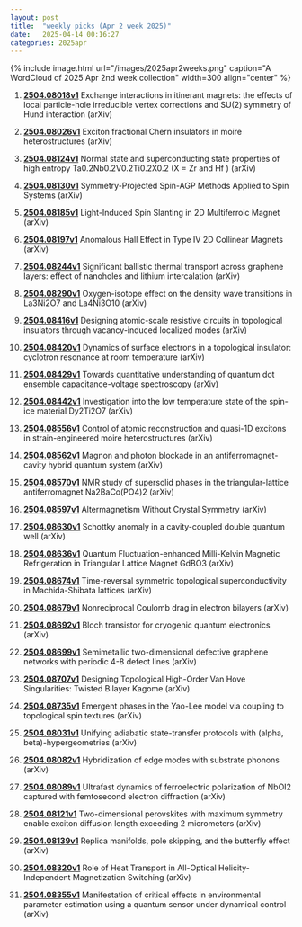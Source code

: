 ```yaml
---
layout: post
title:  "weekly picks (Apr 2 week 2025)"
date:   2025-04-14 00:16:27
categories: 2025apr
---
```


{% include image.html url="/images/2025apr2weeks.png" caption="A WordCloud of 2025 Apr 2nd week collection" width=300 align="center" %}



1. **[2504.08018v1](https://arxiv.org/abs/2504.08018)** Exchange interactions in itinerant magnets: the effects of local particle-hole irreducible vertex corrections and SU(2) symmetry of Hund interaction (arXiv)

1. **[2504.08026v1](https://arxiv.org/abs/2504.08026)** Exciton fractional Chern insulators in moire heterostructures (arXiv)

1. **[2504.08124v1](https://arxiv.org/abs/2504.08124)** Normal state and superconducting state properties of high entropy Ta0.2Nb0.2V0.2Ti0.2X0.2 (X = Zr and Hf ) (arXiv)

1. **[2504.08130v1](https://arxiv.org/abs/2504.08130)** Symmetry-Projected Spin-AGP Methods Applied to Spin Systems (arXiv)

1. **[2504.08185v1](https://arxiv.org/abs/2504.08185)** Light-Induced Spin Slanting in 2D Multiferroic Magnet (arXiv)

1. **[2504.08197v1](https://arxiv.org/abs/2504.08197)** Anomalous Hall Effect in Type IV 2D Collinear Magnets (arXiv)

1. **[2504.08244v1](https://arxiv.org/abs/2504.08244)** Significant ballistic thermal transport across graphene layers: effect of nanoholes and lithium intercalation (arXiv)

1. **[2504.08290v1](https://arxiv.org/abs/2504.08290)** Oxygen-isotope effect on the density wave transitions in La3Ni2O7 and La4Ni3O10 (arXiv)

1. **[2504.08416v1](https://arxiv.org/abs/2504.08416)** Designing atomic-scale resistive circuits in topological insulators through vacancy-induced localized modes (arXiv)

1. **[2504.08420v1](https://arxiv.org/abs/2504.08420)** Dynamics of surface electrons in a topological insulator: cyclotron resonance at room temperature (arXiv)

1. **[2504.08429v1](https://arxiv.org/abs/2504.08429)** Towards quantitative understanding of quantum dot ensemble capacitance-voltage spectroscopy (arXiv)

1. **[2504.08442v1](https://arxiv.org/abs/2504.08442)** Investigation into the low temperature state of the spin-ice material Dy2Ti2O7 (arXiv)

1. **[2504.08556v1](https://arxiv.org/abs/2504.08556)** Control of atomic reconstruction and quasi-1D excitons in strain-engineered moire heterostructures (arXiv)

1. **[2504.08562v1](https://arxiv.org/abs/2504.08562)** Magnon and photon blockade in an antiferromagnet-cavity hybrid quantum system (arXiv)

1. **[2504.08570v1](https://arxiv.org/abs/2504.08570)** NMR study of supersolid phases in the triangular-lattice antiferromagnet Na2BaCo(PO4)2 (arXiv)

1. **[2504.08597v1](https://arxiv.org/abs/2504.08597)** Altermagnetism Without Crystal Symmetry (arXiv)

1. **[2504.08630v1](https://arxiv.org/abs/2504.08630)** Schottky anomaly in a cavity-coupled double quantum well (arXiv)

1. **[2504.08636v1](https://arxiv.org/abs/2504.08636)** Quantum Fluctuation-enhanced Milli-Kelvin Magnetic Refrigeration in Triangular Lattice Magnet GdBO3 (arXiv)

1. **[2504.08674v1](https://arxiv.org/abs/2504.08674)** Time-reversal symmetric topological superconductivity in Machida-Shibata lattices (arXiv)

1. **[2504.08679v1](https://arxiv.org/abs/2504.08679)** Nonreciprocal Coulomb drag in electron bilayers (arXiv)

1. **[2504.08692v1](https://arxiv.org/abs/2504.08692)** Bloch transistor for cryogenic quantum electronics (arXiv)

1. **[2504.08699v1](https://arxiv.org/abs/2504.08699)** Semimetallic two-dimensional defective graphene networks with periodic 4-8 defect lines (arXiv)

1. **[2504.08707v1](https://arxiv.org/abs/2504.08707)** Designing Topological High-Order Van Hove Singularities: Twisted Bilayer Kagome (arXiv)

1. **[2504.08735v1](https://arxiv.org/abs/2504.08735)** Emergent phases in the Yao-Lee model via coupling to topological spin textures (arXiv)

1. **[2504.08031v1](https://arxiv.org/abs/2504.08031)** Unifying adiabatic state-transfer protocols with (alpha, beta)-hypergeometries (arXiv)

1. **[2504.08082v1](https://arxiv.org/abs/2504.08082)** Hybridization of edge modes with substrate phonons (arXiv)

1. **[2504.08089v1](https://arxiv.org/abs/2504.08089)** Ultrafast dynamics of ferroelectric polarization of NbOI2 captured with femtosecond electron diffraction (arXiv)

1. **[2504.08121v1](https://arxiv.org/abs/2504.08121)** Two-dimensional perovskites with maximum symmetry enable exciton diffusion length exceeding 2 micrometers (arXiv)

1. **[2504.08139v1](https://arxiv.org/abs/2504.08139)** Replica manifolds, pole skipping, and the butterfly effect (arXiv)

1. **[2504.08320v1](https://arxiv.org/abs/2504.08320)** Role of Heat Transport in All-Optical Helicity-Independent Magnetization Switching (arXiv)

1. **[2504.08355v1](https://arxiv.org/abs/2504.08355)** Manifestation of critical effects in environmental parameter estimation using a quantum sensor under dynamical control (arXiv)

